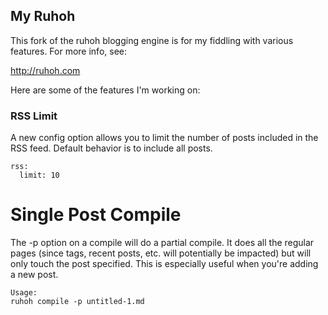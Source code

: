 ## My Ruhoh

This fork of the ruhoh blogging engine is for my fiddling with various 
features.  For more info, see:

<http://ruhoh.com>

Here are some of the features I'm working on:

### RSS Limit

A new config option allows you to limit the number of posts included in 
the RSS feed.  Default behavior is to include all posts.

    rss:
      limit: 10

# Single Post Compile

The -p option on a compile will do a partial compile.  It does all the regular pages (since tags, recent posts, etc. will potentially be impacted) but will only touch the post specified.  This is especially useful when you're adding a new post.

    Usage:
    ruhoh compile -p untitled-1.md

